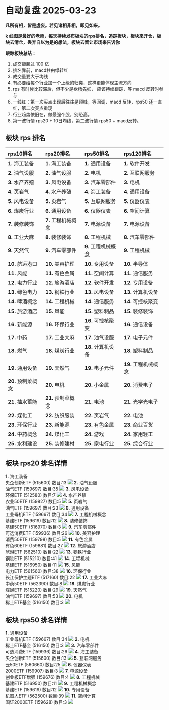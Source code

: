 # 自动复盘 2025-03-23

**凡所有相，皆是虚妄。若见诸相非相，即见如来。**

**k 线图是最好的老师，每天持续发布板块的rps排名，追踪板块，板块来开仓，板块去清仓，丢弃自以为是的想法，板块去留让市场来告诉你**
        
**跟踪板块总结：**
1. 成交额超过 100 亿
2. 排名靠前，macd柱由绿转红
3. 成交量要大于均线
4. 有必要给每个行业加一个上级的归类，这样更能体现主流方向
5. rps 有时候比较滞后，但不少是欲杨先抑， 应该持续跟踪，等 macd 反转时参与
6. 一线红：第一次买点出现后往往是顶峰，等回调，macd 反转，rps50 还一直红，第二次买点重现
7. 行业趋势依旧在，做最强个股，别恐高。
8. 第一波行情 rps20 + 10日均线，第二波行情 rps50 + macd反转。
        
## 板块 rps 排名
| rps10排名          | rps20排名           | rps50排名           | rps120排名           |
|:-------------------|:--------------------|:--------------------|:---------------------|
| **1.** 海工装备    | **1.** 海工装备     | **1.** 通用设备     | **1.** 软件开发      |
| **2.** 油气设服    | **2.** 油气设服     | **2.** 电机         | **2.** 互联网服务    |
| **3.** 水产养殖    | **3.** 风电设备     | **3.** 汽车零部件   | **3.** 电机          |
| **4.** 页岩气      | **4.** 水产养殖     | **4.** 海工装备     | **4.** 通用设备      |
| **5.** 风电设备    | **5.** 页岩气       | **5.** 互联网服务   | **5.** 仪器仪表      |
| **6.** 煤炭行业    | **6.** 通用设备     | **6.** 仪器仪表     | **6.** 空间计算      |
| **7.** 装修装饰    | **7.** 工程机械概念 | **7.** 电源设备     | **7.** 电源设备      |
| **8.** 工业大麻    | **8.** 装修装饰     | **8.** 工程机械     | **8.** 汽车零部件    |
| **9.** 天然气      | **9.** 汽车零部件   | **9.** 工程机械概念 | **9.** 工程机械      |
| **10.** 航运港口   | **10.** 美容护理    | **10.** 专用设备    | **10.** 半导体       |
| **11.** 风能       | **11.** 有色金属    | **11.** 空间计算    | **11.** 通信服务     |
| **12.** 电力行业   | **12.** 旅游酒店    | **12.** 软件开发    | **12.** 专用设备     |
| **13.** 绿色电力   | **13.** 钢铁行业    | **13.** 风电设备    | **13.** 计算机设备   |
| **14.** 啤酒概念   | **14.** 工程机械    | **14.** 通信服务    | **14.** 可控核聚变   |
| **15.** 旅游酒店   | **15.** 风能        | **15.** 塑料制品    | **15.** 装修装饰     |
| **16.** 新能源     | **16.** 环保行业    | **16.** 可控核聚变  | **16.** 通信设备     |
| **17.** 中药       | **17.** 工业大麻    | **17.** 油气设服    | **17.** 电子元件     |
| **18.** 燃气       | **18.** 煤炭行业    | **18.** 计算机设备  | **18.** 塑料制品     |
| **19.** 通用设备   | **19.** 天然气      | **19.** 电子元件    | **19.** 工程机械概念 |
| **20.** 预制菜概念 | **20.** 电机        | **20.** 小金属      | **20.** 消费电子     |
| **21.** 抽水蓄能   | **21.** 预制菜概念  | **21.** 电池        | **21.** 光学光电子   |
| **22.** 煤化工     | **22.** 纺织服装    | **22.** 页岩气      | **22.** 电池         |
| **23.** 环保行业   | **23.** 新能源      | **23.** 有色金属    | **23.** 商业百货     |
| **24.** 中药概念   | **24.** 煤化工      | **24.** 游戏        | **24.** 家用轻工     |
| **25.** 水利建设   | **25.** 装修建材    | **25.** 家电行业    | **25.** 综合行业     |
## 板块 rps20 排名详情
**1.** 海工装备<br/>央企创新ETF (515600) 数目:13
 ![](https://sykent-blog-image.oss-cn-beijing.aliyuncs.com/quant/image/2025/3/1742717272643-tmp.jpg)
**2.** 油气设服<br/>油气ETF (159697) 数目:35
 ![](https://sykent-blog-image.oss-cn-beijing.aliyuncs.com/quant/image/2025/3/1742717277877-tmp.jpg)
**3.** 风电设备<br/>环保ETF (512580) 数目:7
 ![](https://sykent-blog-image.oss-cn-beijing.aliyuncs.com/quant/image/2025/3/1742717279938-tmp.jpg)
**4.** 水产养殖<br/>农业50ETF (159827) 数目:5
 ![](https://sykent-blog-image.oss-cn-beijing.aliyuncs.com/quant/image/2025/3/1742717282109-tmp.jpg)
**5.** 页岩气<br/>油气ETF (159697) 数目:23
 ![](https://sykent-blog-image.oss-cn-beijing.aliyuncs.com/quant/image/2025/3/1742717284188-tmp.jpg)
**6.** 通用设备<br/>工业母机ETF (159667) 数目:34
 ![](https://sykent-blog-image.oss-cn-beijing.aliyuncs.com/quant/image/2025/3/1742717286382-tmp.jpg)
**7.** 工程机械概念<br/>基建ETF (159619) 数目:12
 ![](https://sykent-blog-image.oss-cn-beijing.aliyuncs.com/quant/image/2025/3/1742717288587-tmp.jpg)
**8.** 装修装饰<br/>基建50ETF (516970) 数目:3
 ![](https://sykent-blog-image.oss-cn-beijing.aliyuncs.com/quant/image/2025/3/1742717290907-tmp.jpg)
**9.** 汽车零部件<br/>可选消费ETF (159936) 数目:26
 ![](https://sykent-blog-image.oss-cn-beijing.aliyuncs.com/quant/image/2025/3/1742717293904-tmp.jpg)
**10.** 美容护理<br/>消费50ETF (159798) 数目:5
 ![](https://sykent-blog-image.oss-cn-beijing.aliyuncs.com/quant/image/2025/3/1742717297535-tmp.jpg)
**11.** 有色金属<br/>有色60ETF (159881) 数目:27
 ![](https://sykent-blog-image.oss-cn-beijing.aliyuncs.com/quant/image/2025/3/1742717299786-tmp.jpg)
**12.** 旅游酒店<br/>旅游ETF (562510) 数目:22
 ![](https://sykent-blog-image.oss-cn-beijing.aliyuncs.com/quant/image/2025/3/1742717302062-tmp.jpg)
**13.** 钢铁行业<br/>钢铁ETF (515210) 数目:41
 ![](https://sykent-blog-image.oss-cn-beijing.aliyuncs.com/quant/image/2025/3/1742717304342-tmp.jpg)
**14.** 工程机械<br/>基建ETF (516950) 数目:11
 ![](https://sykent-blog-image.oss-cn-beijing.aliyuncs.com/quant/image/2025/3/1742717307357-tmp.jpg)
**15.** 风能<br/>电力ETF (561560) 数目:38
 ![](https://sykent-blog-image.oss-cn-beijing.aliyuncs.com/quant/image/2025/3/1742717309561-tmp.jpg)
**16.** 环保行业<br/>长江保护主题ETF (517160) 数目:22
 ![](https://sykent-blog-image.oss-cn-beijing.aliyuncs.com/quant/image/2025/3/1742717311793-tmp.jpg)
**17.** 工业大麻<br/>中药50ETF (562390) 数目:8
 ![](https://sykent-blog-image.oss-cn-beijing.aliyuncs.com/quant/image/2025/3/1742717314052-tmp.jpg)
**18.** 煤炭行业<br/>煤炭ETF (515220) 数目:29
 ![](https://sykent-blog-image.oss-cn-beijing.aliyuncs.com/quant/image/2025/3/1742717316806-tmp.jpg)
**19.** 天然气<br/>油气ETF (159697) 数目:53
 ![](https://sykent-blog-image.oss-cn-beijing.aliyuncs.com/quant/image/2025/3/1742717319080-tmp.jpg)
**20.** 电机<br/>稀土ETF基金 (516150) 数目:3
 ![](https://sykent-blog-image.oss-cn-beijing.aliyuncs.com/quant/image/2025/3/1742717322035-tmp.jpg)

## 板块 rps50 排名详情
**1.** 通用设备<br/>工业母机ETF (159667) 数目:34
 ![](https://sykent-blog-image.oss-cn-beijing.aliyuncs.com/quant/image/2025/3/1742717324397-tmp.jpg)
**2.** 电机<br/>稀土ETF基金 (516150) 数目:3
 ![](https://sykent-blog-image.oss-cn-beijing.aliyuncs.com/quant/image/2025/3/1742717326608-tmp.jpg)
**3.** 汽车零部件<br/>可选消费ETF (159936) 数目:26
 ![](https://sykent-blog-image.oss-cn-beijing.aliyuncs.com/quant/image/2025/3/1742717328856-tmp.jpg)
**4.** 海工装备<br/>央企创新ETF (515600) 数目:13
 ![](https://sykent-blog-image.oss-cn-beijing.aliyuncs.com/quant/image/2025/3/1742717331128-tmp.jpg)
**5.** 互联网服务<br/>云50ETF (560660) 数目:25
 ![](https://sykent-blog-image.oss-cn-beijing.aliyuncs.com/quant/image/2025/3/1742717333388-tmp.jpg)
**6.** 仪器仪表<br/>2000ETF (159907) 数目:3
 ![](https://sykent-blog-image.oss-cn-beijing.aliyuncs.com/quant/image/2025/3/1742717335607-tmp.jpg)
**7.** 电源设备<br/>创业板ETF增强 (159676) 数目:4
 ![](https://sykent-blog-image.oss-cn-beijing.aliyuncs.com/quant/image/2025/3/1742717337861-tmp.jpg)
**8.** 工程机械<br/>基建ETF (516950) 数目:11
 ![](https://sykent-blog-image.oss-cn-beijing.aliyuncs.com/quant/image/2025/3/1742717340005-tmp.jpg)
**9.** 工程机械概念<br/>基建ETF (159619) 数目:12
 ![](https://sykent-blog-image.oss-cn-beijing.aliyuncs.com/quant/image/2025/3/1742717342192-tmp.jpg)
**10.** 专用设备<br/>机器人ETF (562500) 数目:39
 ![](https://sykent-blog-image.oss-cn-beijing.aliyuncs.com/quant/image/2025/3/1742717344423-tmp.jpg)
**11.** 空间计算<br/>国证2000ETF (159628) 数目:3
 ![](https://sykent-blog-image.oss-cn-beijing.aliyuncs.com/quant/image/2025/3/1742717346709-tmp.jpg)
